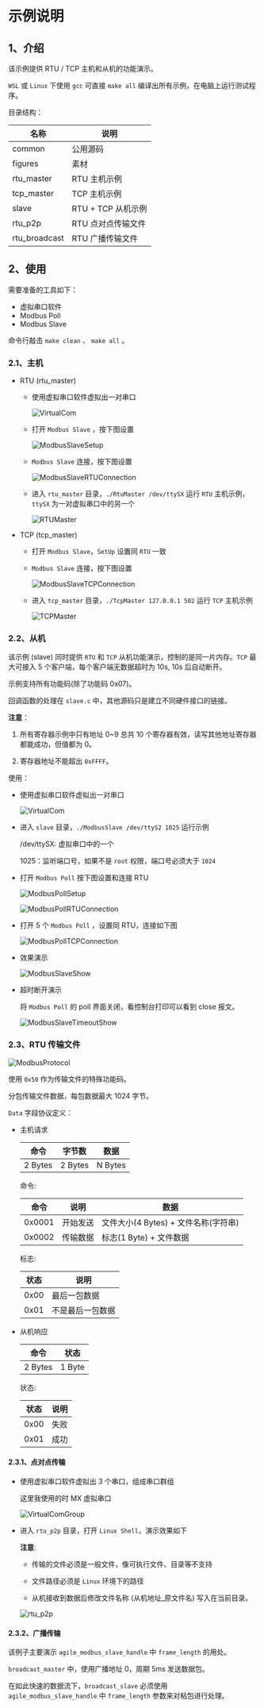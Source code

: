 # 示例说明

## 1、介绍

该示例提供 RTU / TCP 主机和从机的功能演示。

`WSL` 或 `Linux` 下使用 `gcc` 可直接 `make all` 编译出所有示例，在电脑上运行测试程序。

目录结构：

| 名称 | 说明 |
| ---- | ---- |
| common | 公用源码 |
| figures | 素材 |
| rtu_master | RTU 主机示例 |
| tcp_master  | TCP 主机示例 |
| slave  | RTU + TCP 从机示例 |
| rtu_p2p  | RTU 点对点传输文件 |
| rtu_broadcast  | RTU 广播传输文件 |

## 2、使用

需要准备的工具如下：

- 虚拟串口软件
- Modbus Poll
- Modbus Slave

命令行敲击 `make clean` 、 `make all` 。

### 2.1、主机

- RTU (rtu_master)

  - 使用虚拟串口软件虚拟出一对串口

    ![VirtualCom](./figures/VirtualCom.jpg)

  - 打开 `Modbus Slave` ，按下图设置

    ![ModbusSlaveSetup](./figures/ModbusSlaveSetup.jpg)

  - `Modbus Slave` 连接，按下图设置

    ![ModbusSlaveRTUConnection](./figures/ModbusSlaveRTUConnection.jpg)

  - 进入 `rtu_master` 目录，`./RtuMaster /dev/ttySX` 运行 `RTU` 主机示例，`ttySX` 为一对虚拟串口中的另一个

    ![RTUMaster](./figures/RTUMaster.jpg)

- TCP (tcp_master)

  - 打开 `Modbus Slave`，`SetUp` 设置同 `RTU` 一致

  - `Modbus Slave` 连接，按下图设置

    ![ModbusSlaveTCPConnection](./figures/ModbusSlaveTCPConnection.jpg)

  - 进入 `tcp_master` 目录，`./TcpMaster 127.0.0.1 502` 运行 `TCP` 主机示例

    ![TCPMaster](./figures/TCPMaster.jpg)

### 2.2、从机

该示例 (slave) 同时提供 `RTU` 和 `TCP` 从机功能演示，控制的是同一片内存。`TCP` 最大可接入 5 个客户端，每个客户端无数据超时为 10s, 10s 后自动断开。

示例支持所有功能码(除了功能码 0x07)。

回调函数的处理在 `slave.c` 中，其他源码只是建立不同硬件接口的链接。

**注意**：

1. 所有寄存器示例中只有地址 0~9 总共 10 个寄存器有效，读写其他地址寄存器都能成功，但值都为 0。

2. 寄存器地址不能超出 `0xFFFF`。

使用：

- 使用虚拟串口软件虚拟出一对串口

  ![VirtualCom](./figures/VirtualCom.jpg)

- 进入 `slave` 目录，`./ModbusSlave /dev/ttyS2 1025` 运行示例

  /dev/ttySX: 虚拟串口中的一个

  1025：监听端口号，如果不是 `root` 权限，端口号必须大于 `1024`

- 打开 `Modbus Poll` 按下图设置和连接 RTU

  ![ModbusPollSetup](./figures/ModbusPollSetup.jpg)

  ![ModbusPollRTUConnection](./figures/ModbusPollRTUConnection.jpg)

- 打开 5 个 `Modbus Poll` ，设置同 RTU，连接如下图

  ![ModbusPollTCPConnection](./figures/ModbusPollTCPConnection.jpg)

- 效果演示

  ![ModbusSlaveShow](./figures/ModbusSlaveShow.jpg)

- 超时断开演示

  将 `Modbus Poll` 的 poll 界面关闭，看控制台打印可以看到 close 报文。

  ![ModbusSlaveTimeoutShow](./figures/ModbusSlaveTimeoutShow.jpg)

### 2.3、RTU 传输文件

![ModbusProtocol](./figures/ModbusProtocol.jpg)

使用 `0x50` 作为传输文件的特殊功能码。

分包传输文件数据，每包数据最大 1024 字节。

`Data` 字段协议定义：

- 主机请求

  | 命令 | 字节数 | 数据 |
  | ---- | ---- | ---- |
  | 2 Bytes | 2 Bytes | N Bytes |

  命令:

  | 命令 | 说明 | 数据 |
  | ---- | ---- | ---- |
  | 0x0001 | 开始发送 | 文件大小(4 Bytes) + 文件名称(字符串) |
  | 0x0002 | 传输数据 | 标志(1 Byte) + 文件数据 |

  标志:

  | 状态 | 说明 |
  | ---- | ---- |
  | 0x00 | 最后一包数据 |
  | 0x01 | 不是最后一包数据 |

- 从机响应

  | 命令 | 状态 |
  | ---- | ---- |
  | 2 Bytes | 1 Byte |

  状态:

  | 状态 | 说明 |
  | ---- | ---- |
  | 0x00 | 失败 |
  | 0x01 | 成功 |

#### 2.3.1、点对点传输

- 使用虚拟串口软件虚拟出 3 个串口，组成串口群组

  这里我使用的时 MX 虚拟串口

  ![VirtualComGroup](./figures/VirtualComGroup.jpg)

- 进入 `rtu_p2p` 目录，打开 `Linux Shell`，演示效果如下

  **注意**:

  - 传输的文件必须是一般文件，像可执行文件、目录等不支持

  - 文件路径必须是 `Linux` 环境下的路径

  - 从机接收到数据后修改文件名称 (从机地址_原文件名) 写入在当前目录。

  ![rtu_p2p](./figures/rtu_p2p.gif)

#### 2.3.2、广播传输

该例子主要演示 `agile_modbus_slave_handle` 中 `frame_length` 的用处。

`broadcast_master` 中，使用广播地址 0，周期 5ms 发送数据包。

在如此快速的数据流下，`broadcast_slave` 必须使用 `agile_modbus_slave_handle` 中 `frame_length` 参数来对粘包进行处理。


